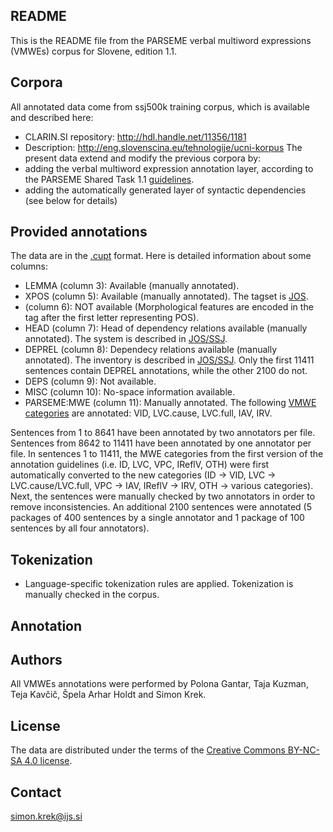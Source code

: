 README
------
This is the README file from the PARSEME verbal multiword expressions (VMWEs) corpus for Slovene, edition 1.1.

Corpora
-------
All annotated data come from ssj500k training corpus, which is available and described here:
* CLARIN.SI repository: http://hdl.handle.net/11356/1181
* Description: http://eng.slovenscina.eu/tehnologije/ucni-korpus
The present data extend and modify the previous corpora by:
* adding the verbal multiword expression annotation layer, according to the PARSEME Shared Task 1.1 [guidelines](http://parsemefr.lif.univ-mrs.fr/parseme-st-guidelines/1.1/).
* adding the automatically generated layer of syntactic dependencies (see below for details)

Provided annotations
--------------------
The data are in the [.cupt](http://multiword.sourceforge.net/cupt-format) format. Here is detailed information about some columns:
* LEMMA (column 3): Available (manually annotated).
* XPOS (column 5): Available (manually annotated). The tagset is [JOS](http://nl.ijs.si/jos/josMSD-en.html).
* (column 6): NOT available (Morphological features are encoded in the tag after the first letter representing POS).
* HEAD (column 7): Head of dependency relations available (manually annotated). The system is described in [JOS/SSJ](http://eng.slovenscina.eu/tehnologije/razclenjevalnik).
* DEPREL (column 8): Dependecy relations available (manually annotated). The inventory is described in [JOS/SSJ](http://eng.slovenscina.eu/tehnologije/razclenjevalnik). Only the first 11411 sentences contain DEPREL annotations, while the other 2100 do not. 
* DEPS (column 9): Not available.
* MISC (column 10): No-space information available.
* PARSEME:MWE (column 11): Manually annotated. The following [VMWE categories](http://parsemefr.lif.univ-mrs.fr/parseme-st-guidelines/1.1/?page=030_Categories_of_VMWEs) are annotated: VID, LVC.cause, LVC.full, IAV, IRV.

Sentences from 1 to 8641 have been annotated by two annotators per file. Sentences from 8642 to 11411 have been annotated by one annotator per file. In sentences 1 to 11411, the MWE categories from the first version of the annotation guidelines (i.e. ID, LVC, VPC, IReflV, OTH) were first automatically converted to the new categories (ID -> VID, LVC -> LVC.cause/LVC.full, VPC -> IAV, IReflV -> IRV, OTH -> various categories). Next, the sentences were manually checked by two annotators in order to remove inconsistencies. An additional 2100 sentences were annotated (5 packages of 400 sentences by a single annotator and 1 package of 100 sentences by all four annotators).

Tokenization
------------
* Language-specific tokenization rules are applied. Tokenization is manually checked in the corpus.

Annotation
----------


Authors
----------
All VMWEs annotations were performed by Polona Gantar, Taja Kuzman, Teja Kavčič, Špela Arhar Holdt and Simon Krek.

License
----------
The data are distributed under the terms of the [Creative Commons BY-NC-SA 4.0 license](https://creativecommons.org/licenses/by-nc-sa/4.0/).

Contact
----------
simon.krek@ijs.si
